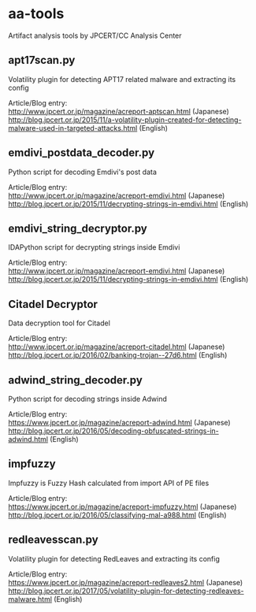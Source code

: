 # aa-tools
Artifact analysis tools by JPCERT/CC Analysis Center

## apt17scan.py
  Volatility plugin for detecting APT17 related malware and extracting its config

  Article/Blog entry:   
  http://www.jpcert.or.jp/magazine/acreport-aptscan.html (Japanese)   
  http://blog.jpcert.or.jp/2015/11/a-volatility-plugin-created-for-detecting-malware-used-in-targeted-attacks.html (English)


## emdivi_postdata_decoder.py
  Python script for decoding Emdivi's post data

  Article/Blog entry:   
  http://www.jpcert.or.jp/magazine/acreport-emdivi.html (Japanese)   
  http://blog.jpcert.or.jp/2015/11/decrypting-strings-in-emdivi.html (English)

## emdivi_string_decryptor.py
  IDAPython script for decrypting strings inside Emdivi

  Article/Blog entry:   
  http://www.jpcert.or.jp/magazine/acreport-emdivi.html (Japanese)   
  http://blog.jpcert.or.jp/2015/11/decrypting-strings-in-emdivi.html (English)

## Citadel Decryptor
  Data decryption tool for Citadel

  Article/Blog entry:   
  http://www.jpcert.or.jp/magazine/acreport-citadel.html (Japanese)   
  http://blog.jpcert.or.jp/2016/02/banking-trojan--27d6.html (English)

## adwind_string_decoder.py
  Python script for decoding strings inside Adwind

  Article/Blog entry:   
  https://www.jpcert.or.jp/magazine/acreport-adwind.html (Japanese)   
  http://blog.jpcert.or.jp/2016/05/decoding-obfuscated-strings-in-adwind.html (English)

## impfuzzy
  Impfuzzy is Fuzzy Hash calculated from import API of PE files

  Article/Blog entry:   
  https://www.jpcert.or.jp/magazine/acreport-impfuzzy.html (Japanese)   
  http://blog.jpcert.or.jp/2016/05/classifying-mal-a988.html (English)

## redleavesscan.py
  Volatility plugin for detecting RedLeaves and extracting its config

  Article/Blog entry:   
  https://www.jpcert.or.jp/magazine/acreport-redleaves2.html (Japanese)   
  http://blog.jpcert.or.jp/2017/05/volatility-plugin-for-detecting-redleaves-malware.html (English)

